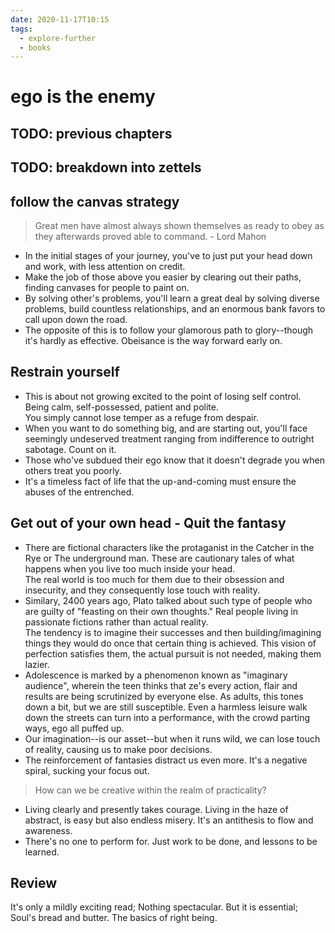```yaml
---
date: 2020-11-17T10:15
tags: 
  - explore-further
  - books
---
```


# ego is the enemy



## TODO: previous chapters
## TODO: breakdown into zettels

## follow the canvas strategy
> Great men have almost always shown themselves as ready to obey as they afterwards proved able to command. - Lord Mahon

- In the initial stages of your journey, you've to just put your head down and work, with less attention on credit.
- Make the job of those above you easier by clearing out their paths, finding canvases for people to paint on.
- By solving other's problems, you'll learn a great deal by solving diverse problems, build countless relationships, and an enormous bank favors to call upon down the road.
- The opposite of this is to follow your glamorous path to glory--though it's hardly as effective. Obeisance is the way forward early on.

## Restrain yourself
- This is about not growing excited to the point of losing self control. Being calm, self-possessed, patient and polite.  
You simply cannot lose temper as a refuge from despair.
- When you want to do something big, and are starting out, you'll face seemingly undeserved treatment ranging from indifference to outright sabotage. Count on it.
- Those who've subdued their ego know that it doesn't degrade you when others treat you poorly.
- It's a timeless fact of life that the up-and-coming must ensure the abuses of the entrenched. 

## Get out of your own head - Quit the fantasy
- There are fictional characters like the protaganist in the Catcher in the Rye or The underground man. These are cautionary tales of what happens when you live too much inside your head.  
The real world is too much for them due to their obsession and insecurity, and they consequently lose touch with reality.
- Similary, 2400 years ago, Plato talked about such type of people who are guilty of "feasting on their own thoughts." Real people living in passionate fictions rather than actual reality.  
The tendency is to imagine their successes and then building/imagining things they would do once that certain thing is achieved. This vision of perfection satisfies them, the actual pursuit is not needed, making them lazier.
- Adolescence is marked by a phenomenon known as "imaginary audience", wherein the teen thinks that ze's every action, flair and results are being scrutinized by everyone else. As adults, this tones down a bit, but we are still susceptible. Even a harmless leisure walk down the streets can turn into a performance, with the crowd parting ways, ego all puffed up.
- Our imagination--is our asset--but when it runs wild, we can lose touch of reality, causing us to make poor decisions. 
- The reinforcement of fantasies distract us even more. It's a negative spiral, sucking your focus out.  
> How can we be creative within the realm of practicality?
- Living clearly and presently takes courage. Living in the haze of abstract, is easy but also endless misery. It's an antithesis to flow and awareness. 
- There's no one to perform for. Just work to be done, and lessons to be learned.



## Review
It's only a mildly exciting read; Nothing spectacular. But it is essential; Soul's bread and butter. The basics of right being.
